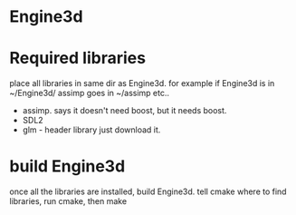 Engine3d
========

# Required libraries
place all libraries in same dir as Engine3d. for example if Engine3d is in ~/Engine3d/ assimp goes in ~/assimp etc..
* assimp. says it doesn't need boost, but it needs boost.
* SDL2
* glm - header library just download it. 

# build Engine3d
once all the libraries are installed, build Engine3d.
tell cmake where to find libraries, run cmake, then make 


